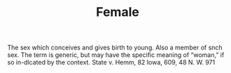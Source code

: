 ---
title: Female
letter: F
permalink: "/definitions/bld-female.html"
body: The sex which conceives and gives birth to young. Also a member of snch sex.
  The term is generic, but may have the specific meaning of “woman,” if so in-dlcated
  by the context. State v. Hemm, 82 Iowa, 609, 48 N. W. 971
published_at: '2018-07-07'
source: Black's Law Dictionary 2nd Ed (1910)
layout: post
---